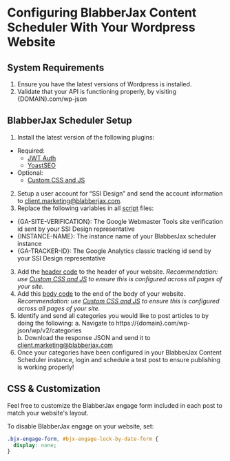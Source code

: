 # Configuring BlabberJax Content Scheduler With Your Wordpress Website

## System Requirements
1. Ensure you have the latest versions of Wordpress is installed.
2. Validate that your API is functioning properly, by visiting {DOMAIN}.com/wp-json

## BlabberJax Scheduler Setup
1. Install the latest version of the following plugins: 
 - Required:
   - [JWT Auth](https://wordpress.org/plugins/jwt-auth/)
   - [YoastSEO](https://yoast.com/wordpress/plugins/)
 - Optional: 
   - [Custom CSS and JS](https://wordpress.org/plugins/custom-css-js/)
2. Setup a user account for “SSI Design” and send the account information to [client.marketing@blabberjax.com](mailto:client.marketing@blabberjax.com).
3. Replace the following variables in all [script](/scripts) files:
 - {GA-SITE-VERIFICATION}: The Google Webmaster Tools site verification id sent by your SSI Design representative
 - {INSTANCE-NAME}: The instance name of your BlabberJax scheduler instance
 - {GA-TRACKER-ID}: The Google Analytics classic tracking id send by your SSI Design representative
3. Add the [header code](scripts/header.html) to the header of your website.
*Recommendation: use [Custom CSS and JS](https://wordpress.org/plugins/custom-css-js/) to ensure this is configured across all pages of your site.*
4. Add this [body code](scripts/body.html) to the end of the body of your website. 
*Recommendation: use [Custom CSS and JS](https://wordpress.org/plugins/custom-css-js/) to ensure this is configured across all pages of your site.*
5. Identify and send all categories you would like to post articles to by doing the following:
  a. Navigate to https://{domain}.com/wp-json/wp/v2/categories  
  b. Download the response JSON and send it to [client.marketing@blabberjax.com](mailto:client.marketing@blabberjax.com)
6. Once your categories have been configured in your BlabberJax Content Scheduler instance, login and schedule a test post to ensure publishing is working properly!

## CSS & Customization
Feel free to customize the BlabberJax engage form included in each post to match your website's layout.  

To disable BlabberJax engage on your website, set:
```css
.bjx-engage-form, #bjx-engage-lock-by-date-form {
  display: none;
}
```
